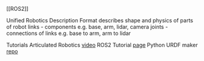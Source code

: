 [[ROS2]]

Unified Robotics Description Format
describes shape and physics of parts of robot
links - components e.g. base, arm, lidar, camera
joints - connections of links e.g. base to arm, arm to lidar

Tutorials
Articulated Robotics [video](https://www.youtube.com/watch?v=BcjHyhV0kIs)
ROS2 Tutorial [page](https://docs.ros.org/en/humble/Tutorials/Intermediate/URDF/Building-a-Visual-Robot-Model-with-URDF-from-Scratch.html)
Python URDF maker [repo](https://github.com/hauptmech/odio_urdf)